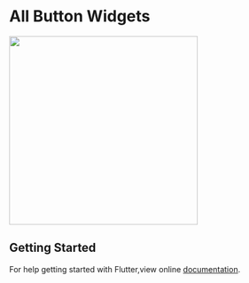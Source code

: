 # All Button Widgets

<img src = "https://user-images.githubusercontent.com/40803579/55471500-b31b3d00-562b-11e9-9392-b1a204db1a80.gif" width = "340">

## Getting Started
For help getting started with Flutter,view online [documentation](https://flutter.dev).
